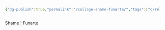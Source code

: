 ```yaml
---
{"dg-publish":true,"permalink":"/collage-shame-funarte/","tags":["c/religion","c/line","c/red","c/statue","c/christ","c/flat-background"],"created":"2024-01-02T08:54:30.229-05:00","updated":"2024-01-02T08:55:30.934-05:00"}
---
```



[Shame ! Funarte](https://www.instagram.com/p/B7uJo-LBPcT/)

